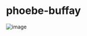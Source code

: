 # phoebe-buffay


![image](https://user-images.githubusercontent.com/54418295/216179579-4db219bd-8cbf-4493-8cd5-c30c70544287.png)
